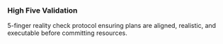 ### **High Five Validation**

5-finger reality check protocol ensuring plans are aligned, realistic, and executable before committing resources.
